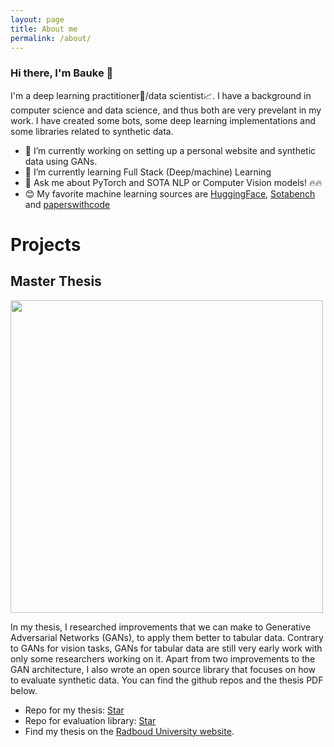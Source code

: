 ```yaml
---
layout: page
title: About me
permalink: /about/
---
```


### Hi there, I'm Bauke 👋

I'm a deep learning practitioner🧠/data scientist📈. I have a background in computer science and data science, and thus both are very prevelant in my work. I have created some bots, some deep learning implementations and some libraries related to synthetic data. 


- 🔭 I’m currently working on setting up a personal website and synthetic data using GANs.
- 🌱 I’m currently learning Full Stack (Deep/machine) Learning 
- 💬 Ask me about PyTorch and SOTA NLP or Computer Vision models! 🔥🔥
- 😊 My favorite machine learning sources are [HuggingFace](https://huggingface.co), [Sotabench](https://sotabench.com) and [paperswithcode](https://paperswithcode.com)

# Projects

## Master Thesis
<img src="https://i2.wp.com/syncedreview.com/wp-content/uploads/2019/02/gXZ5-hqackac7430939.gif?resize=640%2C360&ssl=1" style="margin:auto;width:500px">

In my thesis, I researched improvements that we can make to Generative Adversarial Networks (GANs), to apply them better to tabular data. Contrary to GANs for vision tasks, GANs for tabular data are still very early work with only some researchers working on it. Apart from two improvements to the GAN architecture, I also wrote an open source library that focuses on how to evaluate synthetic data. You can find the github repos and the thesis PDF below. 

<!-- Place this tag in your head or just before your close body tag. -->
<script async defer src="https://buttons.github.io/buttons.js"></script>

<!-- Place this tag where you want the button to render. -->
- Repo for my thesis: <a class="github-button" href="https://github.com/baukebrenninkmeijer/On-the-Generation-and-Evaluation-of-Synthetic-Tabular-Data-using-GANs" data-icon="octicon-star" data-show-count="true" aria-label="Star baukebrenninkmeijer/On-the-Generation-and-Evaluation-of-Synthetic-Tabular-Data-using-GANs on GitHub">Star</a>
- Repo for evaluation library: <!-- Place this tag where you want the button to render. -->
<a class="github-button" href="https://github.com/baukebrenninkmeijer/table-evaluator" data-icon="octicon-star" data-show-count="true" aria-label="Star baukebrenninkmeijer/table-evaluator on GitHub">Star</a>
- Find my thesis on the [Radboud University website](https://www.ru.nl/publish/pages/769526/z04_master_thesis_brenninkmeijer.pdf).